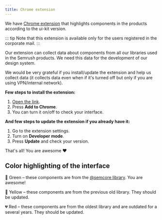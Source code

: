 ```yaml
---
title: Chrome extension
---
```


We have [Chrome extension](https://chrome.google.com/webstore/detail/ui-kit-highlighting/capgemjgihoboclcfdblhbdokpldhemf/) that highlights components in the products according to the ui-kit version.

::: tip
Note that this extension is available only for the users registered in the corporate mail.
:::

Our extension can collect data about components from all our libraries used in the Semrush products. We need this data for the development of our design system.

We would be very grateful if you install/update the extension and help us collect data (it collects data even when if it's turned off but only if you are using VPN/internal network).

**Few steps to install the extension:**

1. [Open the link](https://chrome.google.com/webstore/detail/ui-kit-highlighting/capgemjgihoboclcfdblhbdokpldhemf/).
2. Press **Add to Chrome**.
3. You can turn it on/off to check your interface.

**And few steps to update the extension if you already have it:**

1. Go to the extension settings.
2. Turn on **Developer mode**.
3. Press **Update** and check your version.

That's all! You are awesome ❤️

## Color highlighting of the interface

💚 Green – these components are from the [@semcore library](https://github.com/semrush/intergalactic). You are awesome!

🌝 Yellow – these components are from the previous old library. They should be updated.

💔 Red – these components are from the oldest library and are outdated for a several years. They should be updated.
